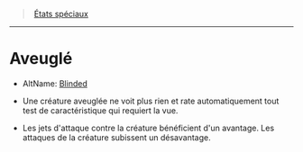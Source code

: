 ﻿---
!GenericItem
Id: conditions_hd.md#aveuglé
ParentLink: conditions_hd.md#États-spéciaux
Name: Aveuglé
ParentName: États spéciaux
NameLevel: 1
AltName: '[Blinded](srd_conditions_blinded.md)'
Attributes:
  Name: Aveuglé
  Markdown: >+
    # <!--Name-->Aveuglé<!--/Name-->


    - AltName: <!--AltName-->[Blinded](srd_conditions_blinded.md)<!--/AltName-->


    * Une créature aveuglée ne voit plus rien et rate automatiquement tout test de caractéristique qui requiert la vue.


    * Les jets d'attaque contre la créature bénéficient d'un avantage. Les attaques de la créature subissent un désavantage.

  AltName: '[Blinded](srd_conditions_blinded.md)'
AttributesDictionary: >+
  Name: Aveuglé

  Markdown: >+

    # <!--Name-->Aveuglé<!--/Name-->





    - AltName: <!--AltName-->[Blinded](srd_conditions_blinded.md)<!--/AltName-->





    * Une créature aveuglée ne voit plus rien et rate automatiquement tout test de caractéristique qui requiert la vue.





    * Les jets d'attaque contre la créature bénéficient d'un avantage. Les attaques de la créature subissent un désavantage.



  AltName: '[Blinded](srd_conditions_blinded.md)'

---
> [États spéciaux](hd_conditions.md)

---

# Aveuglé

- AltName: [Blinded](srd_conditions_blinded.md)

* Une créature aveuglée ne voit plus rien et rate automatiquement tout test de caractéristique qui requiert la vue.

* Les jets d'attaque contre la créature bénéficient d'un avantage. Les attaques de la créature subissent un désavantage.

